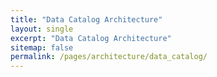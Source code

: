 ```yaml
---
title: "Data Catalog Architecture"
layout: single
excerpt: "Data Catalog Architecture"
sitemap: false
permalink: /pages/architecture/data_catalog/
---
```

